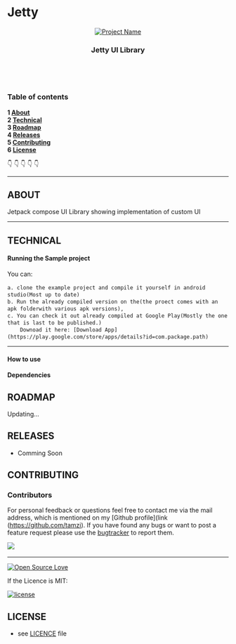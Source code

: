# Jetty
<!--suppress XmlUnboundNsPrefix -->
<p align="center">
  <a href="https://github.com/yourUserName/YourProjectName">
    <img src="https://raw.githubusercontent.com/tamzi/ReadMe-MasterTemplates/master/android/art/readmEmasterTemplatesAndroid.jpg" alt="Project Name" width=250 height=160>
  </a>
  <h3 align="center">Jetty UI Library</h3>



  <p style="align:center;>
   Jetpack compose UI Library showing implementation of custom UI
    <br>
     <img src="https://raw.githubusercontent.com/tamzi/Jetty/84191a831c77221eda65f2ed52da530986f8b5b7/images/built-with-jetpack-compose.svg" alt="JettyUI Library built for Android">
    <br>
    </p>

<br>

### Table of contents

**1 [About](#about)**<br>
**2 [Technical](#technical)**<br>
**3 [Roadmap](#roadmap)**<br>
**4 [Releases](#releases)**<br>
**5 [Contributing](#contributing)**<br>
**6 [License](#license)**<br>

:point_down: :point_down: :point_down: :point_down: :point_down:


<hr>

## ABOUT
Jetpack compose UI Library showing implementation of custom UI

<hr>

## TECHNICAL
#### Running the Sample project
You can:

    a. clone the example project and compile it yourself in android studio(Most up to date)
    b. Run the already compiled version on the(the proect comes with an apk folderwith various apk versions), 
    c. You can check it out already compiled at Google Play(Mostly the one that is last to be published.)
        Downoad it here: [Download App](https://play.google.com/store/apps/details?id=com.package.path)
<hr>

#### How to use

#### Dependencies

## ROADMAP

Updating...

## RELEASES
* Comming Soon

## CONTRIBUTING

### Contributors
For personal feedback or questions feel free to contact me via the mail address, which is mentioned on my [Github profile](link (https://github.com/tamzi). 
If you have found any bugs or want to post a feature request please use the [bugtracker](https://github.com/tamzi/Jetty/issues) to report them.

<a href="https://github.com/tamzi/Jetty/graphs/contributors">
  <img src="https://contrib.rocks/image?repo=tamzi/Jetty" />
</a>

<hr>

[![Open Source Love](https://badges.frapsoft.com/os/v2/open-source-200x33.png?v=103)](https://github.com/ellerbrock/open-source-badge/)

If the Licence is MIT:

[![license](https://img.shields.io/github/license/mashape/apistatus.svg?style=for-the-badge)]()

## LICENSE
* see [LICENCE](https://github.com/tamzi/Jetty/LICENCE.md) file